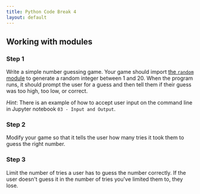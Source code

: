 ```yaml
---
title: Python Code Break 4
layout: default
---
```


## Working with modules

### Step 1

Write a simple number guessing game. Your game should import [the `random` module](https://docs.python.org/3/library/random.html#module-random) to generate a random integer between 1 and 20. When the program runs, it should prompt the user for a guess and then tell them if their guess was too high, too low, or correct.

_Hint_: There is an example of how to accept user input on the command line in Jupyter notebook `03 - Input and Output`.

### Step 2

Modify your game so that it tells the user how many tries it took them to guess the right number.

### Step 3

Limit the number of tries a user has to guess the number correctly. If the user doesn't guess it in the number of tries you've limited them to, they lose.
